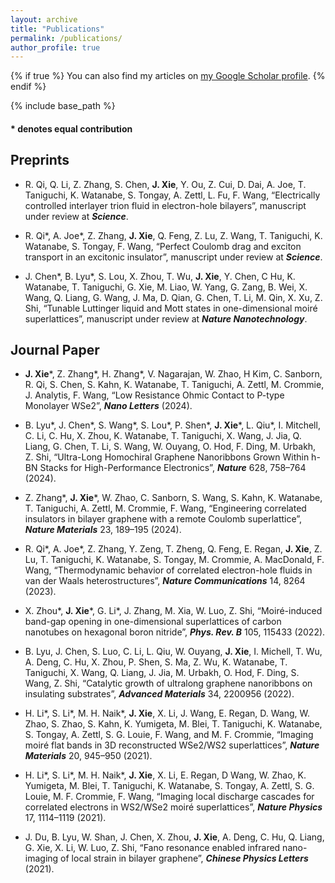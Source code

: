 ```yaml
---
layout: archive
title: "Publications"
permalink: /publications/
author_profile: true
---
```


{% if true %}
  You can also find my articles on <a href="https://scholar.google.com/citations?user=F6EaW9AAAAAJ&hl=en">my Google Scholar profile</a>.
{% endif %}

{% include base_path %}

<!--
{% for post in site.publications reversed %}
  {% include archive-single.html %}
{% endfor %}
-->

#### * denotes equal contribution

## Preprints
  
- R. Qi, Q. Li, Z. Zhang, S. Chen, **J. Xie**, Y. Ou, Z. Cui, D. Dai, A. Joe, T. Taniguchi, K. Watanabe, S. Tongay, A. Zettl, L. Fu, F. Wang, “Electrically controlled interlayer trion fluid in electron-hole bilayers”, manuscript under review at ***Science***.
  
- R. Qi\*, A. Joe\*, Z. Zhang, **J. Xie**, Q. Feng, Z. Lu, Z. Wang, T. Taniguchi, K. Watanabe, S. Tongay, F. Wang, “Perfect Coulomb drag and exciton transport in an excitonic insulator”, manuscript under review at ***Science***.
  
- J. Chen\*, B. Lyu\*, S. Lou, X. Zhou, T. Wu, **J. Xie**, Y. Chen, C Hu, K. Watanabe, T. Taniguchi, G. Xie, M. Liao, W. Yang, G. Zang, B. Wei, X. Wang, Q. Liang, G. Wang, J. Ma, D. Qian, G. Chen, T. Li, M. Qin, X. Xu, Z. Shi, “Tunable Luttinger liquid and Mott states in one-dimensional moiré superlattices”, manuscript under review at ***Nature Nanotechnology***.
  


## Journal Paper

- **J. Xie**\*, Z. Zhang\*, H. Zhang\*, V. Nagarajan, W. Zhao, H Kim, C. Sanborn, R. Qi, S. Chen, S. Kahn, K. Watanabe, T. Taniguchi, A. Zettl, M. Crommie, J. Analytis, F. Wang, “Low Resistance Ohmic Contact to P-type Monolayer WSe2”, ***Nano Letters*** (2024).

- B. Lyu\*, J. Chen\*, S. Wang\*, S. Lou\*, P. Shen\*, **J. Xie**\*, L. Qiu\*, I. Mitchell, C. Li, C. Hu, X. Zhou, K. Watanabe, T. Taniguchi, X. Wang, J. Jia, Q. Liang, G. Chen, T. Li, S. Wang, W. Ouyang, O. Hod, F. Ding, M. Urbakh, Z. Shi, “Ultra-Long Homochiral Graphene Nanoribbons Grown Within h-BN Stacks for High-Performance Electronics”, ***Nature*** 628, 758–764 (2024).

- Z. Zhang\*, **J. Xie**\*, W. Zhao, C. Sanborn, S. Wang, S. Kahn, K. Watanabe, T. Taniguchi, A. Zettl, M. Crommie, F. Wang, “Engineering correlated insulators in bilayer graphene with a remote Coulomb superlattice”, ***Nature Materials*** 23, 189–195 (2024).

- R. Qi\*, A. Joe\*, Z. Zhang, Y. Zeng, T. Zheng, Q. Feng, E. Regan, **J. Xie**, Z. Lu, T. Taniguchi, K. Watanabe, S. Tongay, M. Crommie, A. MacDonald, F. Wang, “Thermodynamic behavior of correlated electron-hole fluids in van der Waals heterostructures”, ***Nature Communications*** 14, 8264 (2023).

- X. Zhou\*, **J. Xie**\*, G. Li\*, J. Zhang, M. Xia, W. Luo, Z. Shi, “Moiré-induced band-gap opening in one-dimensional superlattices of carbon nanotubes on hexagonal boron nitride”, ***Phys. Rev. B*** 105, 115433 (2022).

- B. Lyu, J. Chen, S. Luo, C. Li, L. Qiu, W. Ouyang, **J. Xie**, I. Michell, T. Wu, A. Deng, C. Hu, X. Zhou, P. Shen, S. Ma, Z. Wu, K. Watanabe, T. Taniguchi, X. Wang, Q. Liang, J. Jia, M. Urbakh, O. Hod, F. Ding, S. Wang, Z. Shi, “Catalytic growth of ultralong graphene nanoribbons on insulating substrates”, ***Advanced Materials*** 34, 2200956 (2022).

- H. Li\*, S. Li\*, M. H. Naik\*, **J. Xie**, X. Li, J. Wang, E. Regan, D. Wang, W. Zhao, S. Zhao, S. Kahn, K. Yumigeta, M. Blei, T. Taniguchi, K. Watanabe, S. Tongay, A. Zettl, S. G. Louie, F. Wang, and M. F. Crommie, “Imaging moiré flat bands in 3D reconstructed WSe2/WS2 superlattices”, ***Nature Materials*** 20, 945–950 (2021).

- H. Li\*, S. Li\*, M. H. Naik\*, **J. Xie**, X. Li, E. Regan, D Wang, W. Zhao, K. Yumigeta, M. Blei, T. Taniguchi, K. Watanabe, S. Tongay, A. Zettl, S. G. Louie, M. F. Crommie, F. Wang, “Imaging local discharge cascades for correlated electrons in WS2/WSe2 moiré superlattices”, ***Nature Physics*** 17, 1114–1119 (2021).

- J. Du, B. Lyu, W. Shan, J. Chen, X. Zhou, **J. Xie**, A. Deng, C. Hu, Q. Liang, G. Xie, X. Li, W. Luo, Z. Shi, “Fano resonance enabled infrared nano-imaging of local strain in bilayer graphene”, ***Chinese Physics Letters*** (2021).

